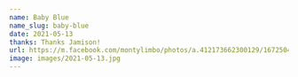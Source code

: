 ```yaml
---
name: Baby Blue
name_slug: baby-blue
date: 2021-05-13
thanks: Thanks Jamison!
url: https://m.facebook.com/montylimbo/photos/a.412173662300129/1672504109600405/?type=3&source=57
image: images/2021-05-13.jpg
---
```

